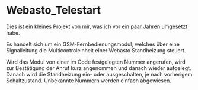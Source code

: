 # Webasto_Telestart

Dies ist ein kleines Projekt von  mir, was ich vor ein paar Jahren umgesetzt habe.

Es handelt sich um ein GSM-Fernbedienungsmodul, welches über eine Signalleitung die Multicontroleinheit einer Webasto Standheizung steuert.

Wird das Modul von einer im Code festgelegten Nummer angerufen, wird zur Bestätigung der Anruf kurz angenommen und danach wieder aufgelegt. Danach wird die Standheizung ein- oder ausgeschalten, je nach vorherigem Schaltzustand. Unbekannte Nummern werden einfach abgewiesen.

